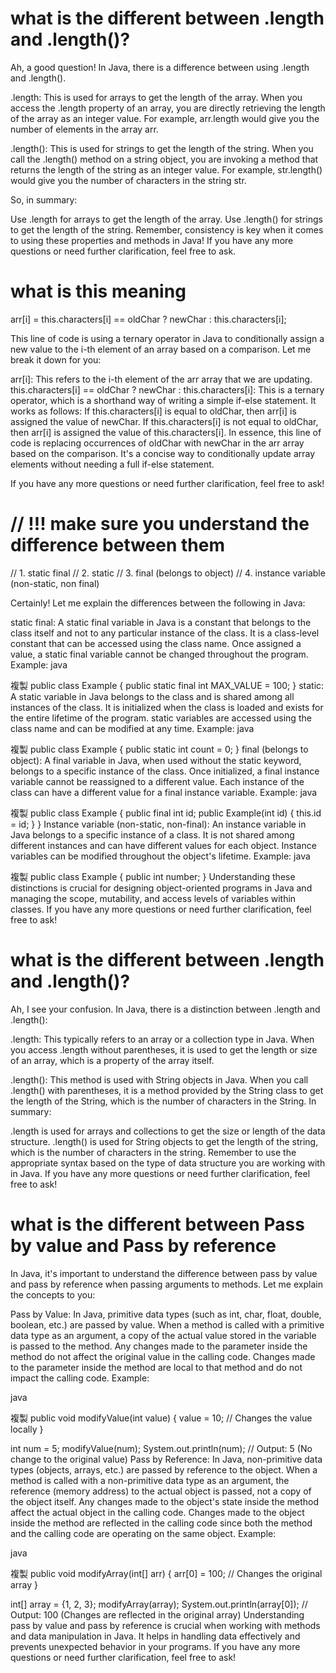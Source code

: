 # what is the different between .length and .length()?
Ah, a good question! In Java, there is a difference between using .length and .length().

.length: This is used for arrays to get the length of the array. When you access the .length property of an array, you are directly retrieving the length of the array as an integer value. For example, arr.length would give you the number of elements in the array arr.

.length(): This is used for strings to get the length of the string. When you call the .length() method on a string object, you are invoking a method that returns the length of the string as an integer value. For example, str.length() would give you the number of characters in the string str.

So, in summary:

Use .length for arrays to get the length of the array.
Use .length() for strings to get the length of the string.
Remember, consistency is key when it comes to using these properties and methods in Java! If you have any more questions or need further clarification, feel free to ask.

# what is this meaning
arr[i] = this.characters[i] == oldChar ? newChar : this.characters[i];

This line of code is using a ternary operator in Java to conditionally assign a new value to the i-th element of an array based on a comparison. Let me break it down for you:

arr[i]: This refers to the i-th element of the arr array that we are updating.
this.characters[i] == oldChar ? newChar : this.characters[i]: This is a ternary operator, which is a shorthand way of writing a simple if-else statement. It works as follows:
If this.characters[i] is equal to oldChar, then arr[i] is assigned the value of newChar.
If this.characters[i] is not equal to oldChar, then arr[i] is assigned the value of this.characters[i].
In essence, this line of code is replacing occurrences of oldChar with newChar in the arr array based on the comparison. It's a concise way to conditionally update array elements without needing a full if-else statement.

If you have any more questions or need further clarification, feel free to ask!

# // !!! make sure you understand the difference between them
  // 1. static final
  // 2. static
  // 3. final (belongs to object)
  // 4. instance variable (non-static, non final)

  Certainly! Let me explain the differences between the following in Java:

static final:
A static final variable in Java is a constant that belongs to the class itself and not to any particular instance of the class.
It is a class-level constant that can be accessed using the class name.
Once assigned a value, a static final variable cannot be changed throughout the program.
Example:
java

複製
public class Example {
    public static final int MAX_VALUE = 100;
}
static:
A static variable in Java belongs to the class and is shared among all instances of the class.
It is initialized when the class is loaded and exists for the entire lifetime of the program.
static variables are accessed using the class name and can be modified at any time.
Example:
java

複製
public class Example {
    public static int count = 0;
}
final (belongs to object):
A final variable in Java, when used without the static keyword, belongs to a specific instance of the class.
Once initialized, a final instance variable cannot be reassigned to a different value.
Each instance of the class can have a different value for a final instance variable.
Example:
java

複製
public class Example {
    public final int id;
    public Example(int id) {
        this.id = id;
    }
}
Instance variable (non-static, non-final):
An instance variable in Java belongs to a specific instance of a class.
It is not shared among different instances and can have different values for each object.
Instance variables can be modified throughout the object's lifetime.
Example:
java

複製
public class Example {
    public int number;
}
Understanding these distinctions is crucial for designing object-oriented programs in Java and managing the scope, mutability, and access levels of variables within classes. If you have any more questions or need further clarification, feel free to ask!

# what is the different between .length and .length()?

  Ah, I see your confusion. In Java, there is a distinction between .length and .length():

.length: This typically refers to an array or a collection type in Java. When you access .length without parentheses, it is used to get the length or size of an array, which is a property of the array itself.

.length(): This method is used with String objects in Java. When you call .length() with parentheses, it is a method provided by the String class to get the length of the String, which is the number of characters in the String.
In summary:

.length is used for arrays and collections to get the size or length of the data structure.
.length() is used for String objects to get the length of the string, which is the number of characters in the string.
Remember to use the appropriate syntax based on the type of data structure you are working with in Java. If you have any more questions or need further clarification, feel free to ask!

# what is the different between Pass by value and Pass by reference

In Java, it's important to understand the difference between pass by value and pass by reference when passing arguments to methods. Let me explain the concepts to you:

Pass by Value:
In Java, primitive data types (such as int, char, float, double, boolean, etc.) are passed by value.
When a method is called with a primitive data type as an argument, a copy of the actual value stored in the variable is passed to the method.
Any changes made to the parameter inside the method do not affect the original value in the calling code.
Changes made to the parameter inside the method are local to that method and do not impact the calling code.
Example:

java

複製
public void modifyValue(int value) {
    value = 10; // Changes the value locally
}

int num = 5;
modifyValue(num);
System.out.println(num); // Output: 5 (No change to the original value)
Pass by Reference:
In Java, non-primitive data types (objects, arrays, etc.) are passed by reference to the object.
When a method is called with a non-primitive data type as an argument, the reference (memory address) to the actual object is passed, not a copy of the object itself.
Any changes made to the object's state inside the method affect the actual object in the calling code.
Changes made to the object inside the method are reflected in the calling code since both the method and the calling code are operating on the same object.
Example:

java

複製
public void modifyArray(int[] arr) {
    arr[0] = 100; // Changes the original array
}

int[] array = {1, 2, 3};
modifyArray(array);
System.out.println(array[0]); // Output: 100 (Changes are reflected in the original array)
Understanding pass by value and pass by reference is crucial when working with methods and data manipulation in Java. It helps in handling data effectively and prevents unexpected behavior in your programs. If you have any more questions or need further clarification, feel free to ask!


